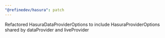 ```yaml
---
"@refinedev/hasura": patch
---
```


Refactored HasuraDataProviderOptions to include HasuraProviderOptions shared by dataProvider and liveProvider
